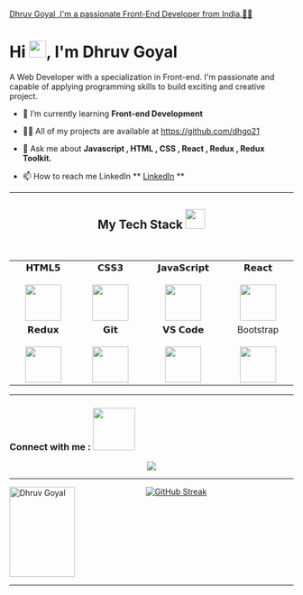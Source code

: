 [Dhruv Goyal ,I'm a passionate Front-End Developer from India.🧑‍💻](https://www.linkedin.com/in/dg21/)

<h3 align="center"> <h1> Hi <img src="https://github.githubassets.com/images/icons/emoji/unicode/1f44b.png" width="30px">, I'm Dhruv Goyal </h1>
<p>A Web Developer with a specialization in Front-end. I'm passionate and capable of applying programming skills to build exciting and creative project.</p>


</h3>

- 🌱 I’m currently learning **Front-end Development**

- 👨‍💻 All of my projects are available at https://github.com/dhgo21

- 💬 Ask me about **Javascript , HTML , CSS , React , Redux , Redux Toolkit.**

- 📫 How to reach me LinkedIn ** <a color = "red" href="https://www.linkedin.com/in/dg21/">LinkedIn</a> **

<hr />

<h2 align="center" border="0">My Tech Stack <img src="https://clipart-library.com/2023/2018-frequent-flyer.gif" width="35"/></h2>
<br>


<table align="center">
<tbody>
<tr valign="top">
  
<td width="200px" align="center">
<span>𝗛𝗧𝗠𝗟𝟱</span><br><br>
<img height="64px" src="https://cdn.svgporn.com/logos/html-5.svg">
</td>

<td width="200px" align="center">
<span>𝗖𝗦𝗦𝟯</span><br><br>
<img height="64px" src="https://github.com/user-attachments/assets/6b06395b-1680-4ee4-82b1-a7e63556d46c">
</td>

<td width="200px" align="center">
<span>𝗝𝗮𝘃𝗮𝗦𝗰𝗿𝗶𝗽𝘁</span><br><br>
<img height="64px" src="https://cdn.svgporn.com/logos/javascript.svg">
</td>

<td width="200px" align="center">
<span>𝗥𝗲𝗮𝗰𝘁</span><br><br>
<img height="64px" src="https://cdn.svgporn.com/logos/react.svg">
</td>
</tr>

<tr>
<td width="200px" align="center">
<span>𝗥𝗲𝗱𝘂𝘅</span><br><br>
<img height="64px" src="https://cdn.svgporn.com/logos/redux.svg">
</td>

 <td width="200px" align="center">
<span>𝗚𝗶𝘁</span><br><br>
<img height="64px" src="https://cdn.svgporn.com/logos/git-icon.svg">
</td>

<td width="200px" align="center">
<span>𝗩𝗦 𝗖𝗼𝗱𝗲</span><br><br>
<img height="64px" src="https://cdn.svgporn.com/logos/visual-studio-code.svg">
</td>

<td width="200px" align="center">
<span>Bootstrap</span><br><br>
<img height="64px" src="https://cdn.svgporn.com/logos/bootstrap.svg">
</td>

</tr>
</tbody>
</table>


<hr>
<h3>Connect with me :  <img src="https://raw.githubusercontent.com/ShahriarShafin/ShahriarShafin/main/Assets/handshake.gif" width="75" /></h3>
<p align="center">
  <a href="https://www.linkedin.com/in/dg21/"><img src="https://img.shields.io/badge/LinkedIn-0077B5?style=for-the-badge&logo=linkedin&logoColor=white"></a>
  </p>
<hr />

<div style="display: flex;" >
    <img align="center"  height="160px" width="48%" src="https://github-readme-stats.vercel.app/api/top-langs/?username=dhgo21&layout=compact" alt="Dhruv Goyal" />
<a href="https://git.io/streak-stats"><img align="center" src="https://github-readme-streak-stats.herokuapp.com?user=dhgo21&theme=gruvbox-duo&card_width=350&card_height=165" alt="GitHub Streak" /></a>
  </div>
<hr />
